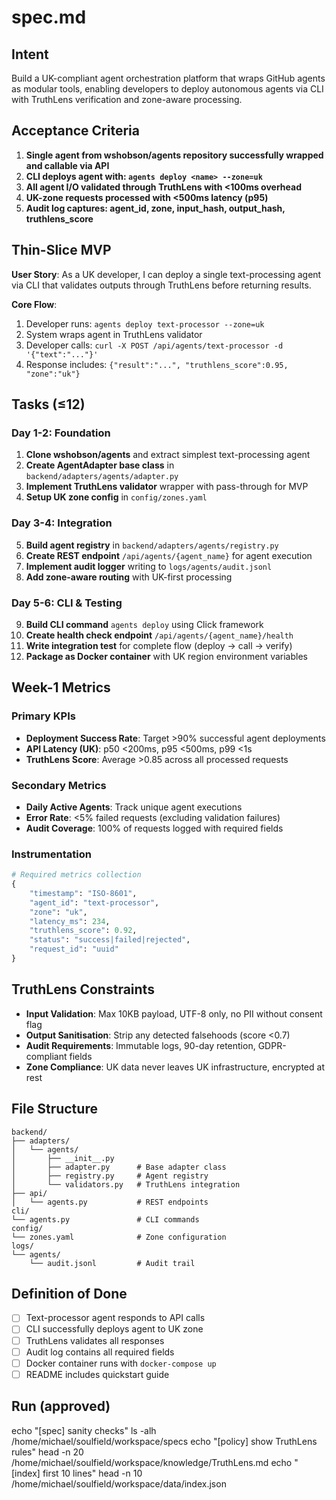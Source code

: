 # spec.md

## Intent
Build a UK-compliant agent orchestration platform that wraps GitHub agents as modular tools, enabling developers to deploy autonomous agents via CLI with TruthLens verification and zone-aware processing.

## Acceptance Criteria
1. **Single agent from wshobson/agents repository successfully wrapped and callable via API**
2. **CLI deploys agent with: `agents deploy <name> --zone=uk`**
3. **All agent I/O validated through TruthLens with <100ms overhead**
4. **UK-zone requests processed with <500ms latency (p95)**
5. **Audit log captures: agent_id, zone, input_hash, output_hash, truthlens_score**

## Thin-Slice MVP
**User Story**: As a UK developer, I can deploy a single text-processing agent via CLI that validates outputs through TruthLens before returning results.

**Core Flow**:
1. Developer runs: `agents deploy text-processor --zone=uk`
2. System wraps agent in TruthLens validator
3. Developer calls: `curl -X POST /api/agents/text-processor -d '{"text":"..."}'`
4. Response includes: `{"result":"...", "truthlens_score":0.95, "zone":"uk"}`

## Tasks (≤12)

### Day 1-2: Foundation
1. **Clone wshobson/agents** and extract simplest text-processing agent
2. **Create AgentAdapter base class** in `backend/adapters/agents/adapter.py`
3. **Implement TruthLens validator** wrapper with pass-through for MVP
4. **Setup UK zone config** in `config/zones.yaml`

### Day 3-4: Integration
5. **Build agent registry** in `backend/adapters/agents/registry.py`
6. **Create REST endpoint** `/api/agents/{agent_name}` for agent execution
7. **Implement audit logger** writing to `logs/agents/audit.jsonl`
8. **Add zone-aware routing** with UK-first processing

### Day 5-6: CLI & Testing
9. **Build CLI command** `agents deploy` using Click framework
10. **Create health check endpoint** `/api/agents/{agent_name}/health`
11. **Write integration test** for complete flow (deploy → call → verify)
12. **Package as Docker container** with UK region environment variables

## Week-1 Metrics

### Primary KPIs
- **Deployment Success Rate**: Target >90% successful agent deployments
- **API Latency (UK)**: p50 <200ms, p95 <500ms, p99 <1s
- **TruthLens Score**: Average >0.85 across all processed requests

### Secondary Metrics
- **Daily Active Agents**: Track unique agent executions
- **Error Rate**: <5% failed requests (excluding validation failures)
- **Audit Coverage**: 100% of requests logged with required fields

### Instrumentation
```python
# Required metrics collection
{
    "timestamp": "ISO-8601",
    "agent_id": "text-processor",
    "zone": "uk",
    "latency_ms": 234,
    "truthlens_score": 0.92,
    "status": "success|failed|rejected",
    "request_id": "uuid"
}
```

## TruthLens Constraints
- **Input Validation**: Max 10KB payload, UTF-8 only, no PII without consent flag
- **Output Sanitisation**: Strip any detected falsehoods (score <0.7)
- **Audit Requirements**: Immutable logs, 90-day retention, GDPR-compliant fields
- **Zone Compliance**: UK data never leaves UK infrastructure, encrypted at rest

## File Structure
```
backend/
├── adapters/
│   └── agents/
│       ├── __init__.py
│       ├── adapter.py      # Base adapter class
│       ├── registry.py     # Agent registry
│       └── validators.py   # TruthLens integration
├── api/
│   └── agents.py           # REST endpoints
cli/
└── agents.py               # CLI commands
config/
└── zones.yaml              # Zone configuration
logs/
└── agents/
    └── audit.jsonl         # Audit trail
```

## Definition of Done
- [ ] Text-processor agent responds to API calls
- [ ] CLI successfully deploys agent to UK zone
- [ ] TruthLens validates all responses
- [ ] Audit log contains all required fields
- [ ] Docker container runs with `docker-compose up`
- [ ] README includes quickstart guide

## Run (approved)
echo "[spec] sanity checks"
ls -alh /home/michael/soulfield/workspace/specs
echo "[policy] show TruthLens rules"
head -n 20 /home/michael/soulfield/workspace/knowledge/TruthLens.md
echo "[index] first 10 lines"
head -n 10 /home/michael/soulfield/workspace/data/index.json

